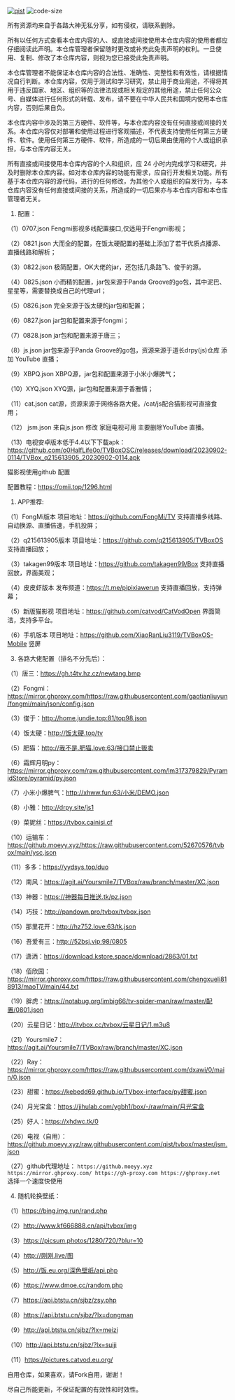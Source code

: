 [![qist](https://img.shields.io/badge/source-qist-tomato.svg?style=flat&logo=appveyor)](https://github.com/qist/tvbox)
![code-size](https://img.shields.io/github/languages/code-size/stanlyshi/tvbox-cfg?color=blue)



所有资源均来自于各路大神无私分享，如有侵权，请联系删除。

所有以任何方式查看本仓库内容的人、或直接或间接使用本仓库内容的使用者都应仔细阅读此声明。本仓库管理者保留随时更改或补充此免责声明的权利。一旦使用、复制、修改了本仓库内容，则视为您已接受此免责声明。

本仓库管理者不能保证本仓库内容的合法性、准确性、完整性和有效性，请根据情况自行判断。本仓库内容，仅用于测试和学习研究，禁止用于商业用途，不得将其用于违反国家、地区、组织等的法律法规或相关规定的其他用途，禁止任何公众号、自媒体进行任何形式的转载、发布，请不要在中华人民共和国境内使用本仓库内容，否则后果自负。

本仓库内容中涉及的第三方硬件、软件等，与本仓库内容没有任何直接或间接的关系。本仓库内容仅对部署和使用过程进行客观描述，不代表支持使用任何第三方硬件、软件。使用任何第三方硬件、软件，所造成的一切后果由使用的个人或组织承担，与本仓库内容无关。

所有直接或间接使用本仓库内容的个人和组织，应 24 小时内完成学习和研究，并及时删除本仓库内容。如对本仓库内容的功能有需求，应自行开发相关功能。所有基于本仓库内容的源代码，进行的任何修改，为其他个人或组织的自发行为，与本仓库内容没有任何直接或间接的关系，所造成的一切后果亦与本仓库内容和本仓库管理者无关。

1. 配置：

（1）0707.json  Fengmi影视多线配置接口,仅适用于Fengmi影视；

（2）0821.json  大而全的配置，在饭太硬配置的基础上添加了若干优质点播源、直播线路和解析；

（3）0822.json  极简配置，OK大佬的jar，还包括几条路飞、俊于的源。

（4）0825.json  小而精的配置，jar包来源于Panda Groove的go包，其中泥巴、星星等，需要替换成自己的代理url；

（5）0826.json  完全来源于饭太硬的jar包和配置；

（6）0827.json  jar包和配置来源于fongmi；

（7）0828.json  jar包和配置来源于唐三；

（8）js.json  jar包来源于Panda Groove的go包，资源来源于道长drpy(js)仓库 添加 YouTube 直播；

（9）XBPQ.json  XBPQ源，jar包和配置来源于小米小爆脾气；

（10）XYQ.json  XYQ源，jar包和配置来源于香雅情；

（11）cat.json  cat源，资源来源于网络各路大佬。/cat/js配合猫影视可直接食用；

（12） jsm.json 来自js.json 修改 家庭电视可用 主要删除YouTube 直播。

（13）电视安卓版本低于4.4以下下载apk：<https://github.com/o0HalfLife0o/TVBoxOSC/releases/download/20230902-0114/TVBox_q215613905_20230902-0114.apk>

猫影视使用github 配置

 配置教程：<https://omii.top/1296.html>

1. APP推荐:

（1）FongMi版本  项目地址：<https://github.com/FongMi/TV> 支持直播多线路、自动换源、直播倍速，手机投屏；

（2）q215613905版本  项目地址：<https://github.com/q215613905/TVBoxOS> 支持直播回放；

（3）takagen99版本  项目地址：<https://github.com/takagen99/Box> 支持直播回放，界面美观；

（4）皮皮虾版本  发布频道：<https://t.me/pipixiawerun> 支持直播回放，支持弹幕；

（5）新版猫影视   项目地址：<https://github.com/catvod/CatVodOpen> 界面简洁，支持多平台。

（6）手机版本  项目地址：<https://github.com/XiaoRanLiu3119/TVBoxOS-Mobile> 竖屏

3. 各路大佬配置（排名不分先后）：

（1）唐三：<https://gh.t4tv.hz.cz/newtang.bmp>

（2）Fongmi：<https://mirror.ghproxy.com/https://raw.githubusercontent.com/gaotianliuyun/fongmi/main/json/config.json>

（3）俊于：<http://home.jundie.top:81/top98.json>

（4）饭太硬：<http://饭太硬.top/tv>

（5）肥猫：<http://我不是.肥猫.love:63/接口禁止贩卖>

（6）霜辉月明py：<https://mirror.ghproxy.com/raw.githubusercontent.com/lm317379829/PyramidStore/pyramid/py.json>

（7）小米小爆脾气：<http://xhww.fun:63/小米/DEMO.json>

（8）小雅：<http://drpy.site/js1>

（9）菜妮丝：<https://tvbox.cainisi.cf>

（10）运输车：<https://github.moeyy.xyz/https://raw.githubusercontent.com/52670576/tvbox/main/ysc.json>

（11）多多：<https://yydsys.top/duo>

（12）南风：<https://agit.ai/Yoursmile7/TVBox/raw/branch/master/XC.json>

（13）神器：<https://神器每日推送.tk/pz.json>

（14）巧技：<http://pandown.pro/tvbox/tvbox.json>

（15）那里花开：<http://hz752.love:63/tk.json>

（16）吾爱有三：<http://52bsj.vip:98/0805>

（17）潇洒：<https://download.kstore.space/download/2863/01.txt>

（18）佰欣园：<https://mirror.ghproxy.com/https://raw.githubusercontent.com/chengxueli818913/maoTV/main/44.txt>

（19）胖虎：<https://notabug.org/imbig66/tv-spider-man/raw/master/配置/0801.json>

（20）云星日记：<http://itvbox.cc/tvbox/云星日记/1.m3u8>

（21）Yoursmile7：<https://agit.ai/Yoursmile7/TVBox/raw/branch/master/XC.json>

（22）Ray：<https://mirror.ghproxy.com/https://raw.githubusercontent.com/dxawi/0/main/0.json>

（23）甜蜜：<https://kebedd69.github.io/TVbox-interface/py甜蜜.json>

（24）月光宝盒：<https://jihulab.com/ygbh1/box/-/raw/main/月光宝盒>

（25）好人：<https://xhdwc.tk/0>

（26）电视（自用）： <https://github.moeyy.xyz/raw.githubusercontent.com/qist/tvbox/master/jsm.json>

（27）github代理地址： `https://github.moeyy.xyz https://mirror.ghproxy.com/ https://gh-proxy.com https://ghproxy.net` 选择一个速度快使用

4. 随机轮换壁纸：

（1）<https://bing.img.run/rand.php>

（2）<http://www.kf666888.cn/api/tvbox/img>

（3）<https://picsum.photos/1280/720/?blur=10>

（4）<http://刚刚.live/图>

（5）<http://饭.eu.org/深色壁纸/api.php>

（6）<https://www.dmoe.cc/random.php>

（7）<https://api.btstu.cn/sjbz/zsy.php>

（8）<https://api.btstu.cn/sjbz/?lx=dongman>

（9）<http://api.btstu.cn/sjbz/?lx=meizi>

（10）<http://api.btstu.cn/sjbz/?lx=suiji>

（11）<https://pictures.catvod.eu.org/>

自用仓库，如果喜欢，请Fork自用，谢谢！

尽自己所能更新，不保证配置的有效性和时效性。
